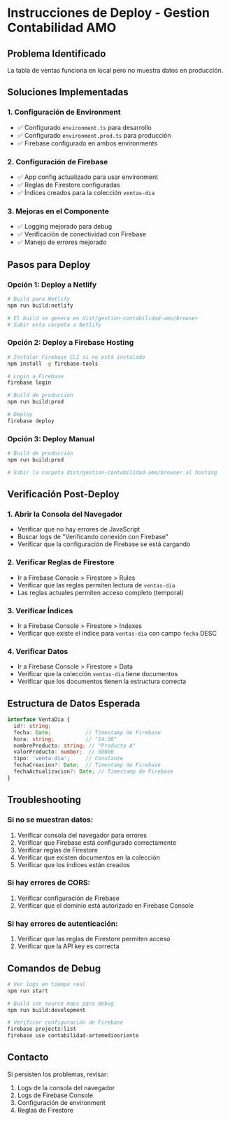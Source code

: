 # Instrucciones de Deploy - Gestion Contabilidad AMO

## Problema Identificado
La tabla de ventas funciona en local pero no muestra datos en producción.

## Soluciones Implementadas

### 1. Configuración de Environment
- ✅ Configurado `environment.ts` para desarrollo
- ✅ Configurado `environment.prod.ts` para producción
- ✅ Firebase configurado en ambos environments

### 2. Configuración de Firebase
- ✅ App config actualizado para usar environment
- ✅ Reglas de Firestore configuradas
- ✅ Índices creados para la colección `ventas-dia`

### 3. Mejoras en el Componente
- ✅ Logging mejorado para debug
- ✅ Verificación de conectividad con Firebase
- ✅ Manejo de errores mejorado

## Pasos para Deploy

### Opción 1: Deploy a Netlify
```bash
# Build para Netlify
npm run build:netlify

# El build se genera en dist/gestion-contabilidad-amo/browser
# Subir esta carpeta a Netlify
```

### Opción 2: Deploy a Firebase Hosting
```bash
# Instalar Firebase CLI si no está instalado
npm install -g firebase-tools

# Login a Firebase
firebase login

# Build de producción
npm run build:prod

# Deploy
firebase deploy
```

### Opción 3: Deploy Manual
```bash
# Build de producción
npm run build:prod

# Subir la carpeta dist/gestion-contabilidad-amo/browser al hosting
```

## Verificación Post-Deploy

### 1. Abrir la Consola del Navegador
- Verificar que no hay errores de JavaScript
- Buscar logs de "Verificando conexión con Firebase"
- Verificar que la configuración de Firebase se está cargando

### 2. Verificar Reglas de Firestore
- Ir a Firebase Console > Firestore > Rules
- Verificar que las reglas permiten lectura de `ventas-dia`
- Las reglas actuales permiten acceso completo (temporal)

### 3. Verificar Índices
- Ir a Firebase Console > Firestore > Indexes
- Verificar que existe el índice para `ventas-dia` con campo `fecha` DESC

### 4. Verificar Datos
- Ir a Firebase Console > Firestore > Data
- Verificar que la colección `ventas-dia` tiene documentos
- Verificar que los documentos tienen la estructura correcta

## Estructura de Datos Esperada

```typescript
interface VentaDia {
  id?: string;
  fecha: Date;           // Timestamp de Firebase
  hora: string;          // "14:30"
  nombreProducto: string; // "Producto A"
  valorProducto: number;  // 50000
  tipo: 'venta-dia';     // Constante
  fechaCreacion?: Date;  // Timestamp de Firebase
  fechaActualizacion?: Date; // Timestamp de Firebase
}
```

## Troubleshooting

### Si no se muestran datos:
1. Verificar consola del navegador para errores
2. Verificar que Firebase está configurado correctamente
3. Verificar reglas de Firestore
4. Verificar que existen documentos en la colección
5. Verificar que los índices están creados

### Si hay errores de CORS:
1. Verificar configuración de Firebase
2. Verificar que el dominio está autorizado en Firebase Console

### Si hay errores de autenticación:
1. Verificar que las reglas de Firestore permiten acceso
2. Verificar que la API key es correcta

## Comandos de Debug

```bash
# Ver logs en tiempo real
npm run start

# Build con source maps para debug
npm run build:development

# Verificar configuración de Firebase
firebase projects:list
firebase use contabilidad-artemediooriente
```

## Contacto
Si persisten los problemas, revisar:
1. Logs de la consola del navegador
2. Logs de Firebase Console
3. Configuración de environment
4. Reglas de Firestore
